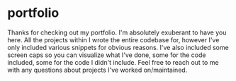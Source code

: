 # portfolio
Thanks for checking out my portfolio. I'm absolutely exuberant to have you here.
All the projects within I wrote the entire codebase for, however I've only included various snippets for obvious reasons.
I've also included some screen caps so you can visualize what I've done, some for the code included, some for the code I didn't include.
Feel free to reach out to me with any questions about projects I've worked on/maintained.
